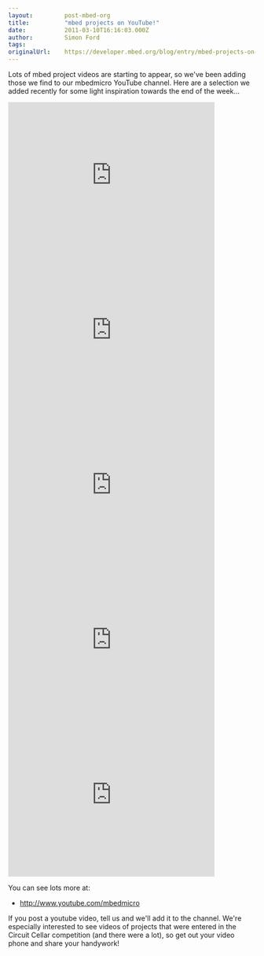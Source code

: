 ```yaml
---
layout:         post-mbed-org
title:          "mbed projects on YouTube!"
date:           2011-03-10T16:16:03.000Z
author:         Simon Ford
tags:           
originalUrl:    https://developer.mbed.org/blog/entry/mbed-projects-on-YouTube/
---
```


<p>
  Lots of mbed project videos are starting to appear, so we've been
  adding those we find to our mbedmicro YouTube channel. Here are a
  selection we added recently for some light inspiration towards
  the end of the week...
</p>
<div class="flex-video">
  <iframe width="420" height="315" src=
  "https://www.youtube.com/embed/h42ZP6-c9Vo" frameborder="0"
  allowfullscreen="allowfullscreen"></iframe>
</div>
<div class="flex-video">
  <iframe width="420" height="315" src=
  "https://www.youtube.com/embed/g-izP54J5bk" frameborder="0"
  allowfullscreen="allowfullscreen"></iframe>
</div>
<div class="flex-video">
  <iframe width="420" height="315" src=
  "https://www.youtube.com/embed/8Om72DeC0sA" frameborder="0"
  allowfullscreen="allowfullscreen"></iframe>
</div>
<div class="flex-video">
  <iframe width="420" height="315" src=
  "https://www.youtube.com/embed/T7wi0ex-IMU" frameborder="0"
  allowfullscreen="allowfullscreen"></iframe>
</div>
<div class="flex-video">
  <iframe width="420" height="315" src=
  "https://www.youtube.com/embed/2RnSKZKNmcg" frameborder="0"
  allowfullscreen="allowfullscreen"></iframe>
</div>
<p>
  You can see lots more at:
</p>
<ul>
  <li>
    <a href="http://www.youtube.com/mbedmicro" rel=
    "nofollow">http://www.youtube.com/mbedmicro</a>
  </li>
</ul>
<p>
  If you post a youtube video, tell us and we'll add it to the
  channel. We're especially interested to see videos of projects
  that were entered in the Circuit Cellar competition (and there
  were a lot), so get out your video phone and share your
  handywork!
</p>

